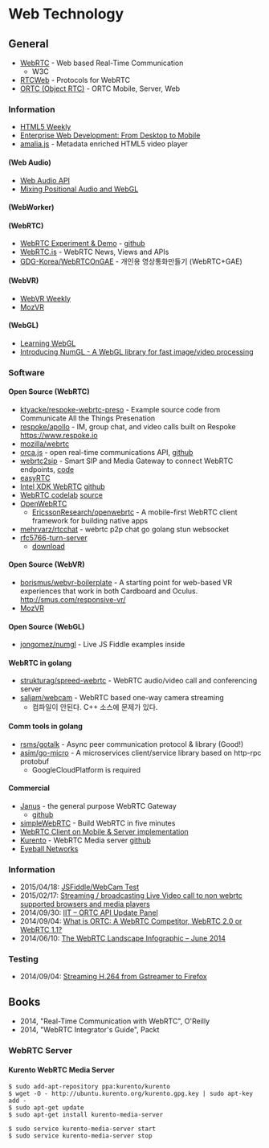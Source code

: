 # Web Technology

[WebRTC]:http://www.webrtc.org
[RTCWeb]:http://ietf.org


## General
* [WebRTC] - Web based Real-Time Communication
	- W3C
* [RTCWeb] - Protocols for WebRTC
* [ORTC (Object RTC)](http://ortc.org/) - ORTC Mobile, Server, Web

### Information
* [HTML5 Weekly](http://html5weekly.com/)
* [Enterprise Web Development: From Desktop to Mobile](http://enterprisewebbook.com/)
* [amalia.js](http://ina-foss.github.io/amalia.js/) - Metadata enriched HTML5 video player

#### (Web Audio)
* [Web Audio API](https://developer.mozilla.org/en-US/docs/Web/API/Web_Audio_API)
* [Mixing Positional Audio and WebGL](http://www.html5rocks.com/en/tutorials/webaudio/positional_audio/)

#### (WebWorker)


#### (WebRTC)
* [WebRTC Experiment & Demo](https://www.webrtc-experiment.com/) -
	[github](https://github.com/muaz-khan/WebRTC-Experiment)
* [WebRTC.is](http://blog.webrtc.is/) - WebRTC News, Views and APIs
* [GDG-Korea/WebRTCOnGAE](https://github.com/GDG-Korea/WebRTCOnGAE) - 개인용 영상통화만들기 (WebRTC+GAE)

#### (WebVR)
* [WebVR Weekly](http://www.webvrweekly.com/)
* [MozVR](http://mozvr.com/)

#### (WebGL)
* [Learning WebGL](http://learningwebgl.com/blog/)
* [Introducing NumGL - A WebGL library for fast image/video processing](http://jonolive.blogspot.kr/2015/01/introducing-numgl-webgl-library-for.html)


### Software
#### Open Source (WebRTC)
* [ktyacke/respoke-webrtc-preso](https://github.com/ktyacke/respoke-webrtc-preso) - Example source code from Communicate All the Things Presenation
* [respoke/apollo](https://github.com/respoke/apollo) - IM, group chat, and video calls built on Respoke
https://www.respoke.io
* [mozilla/webrtc](https://github.com/mozilla/webrtc)
* [orca.js](http://www.orcajs.org/) - open real-time communications API,
	[github](https://github.com/orcajs)
* [webrtc2sip](https://github.com/orcajs) - Smart SIP and Media Gateway to connect WebRTC endpoints,
	[code](http://code.google.com/p/webrtc2sip/)
* [easyRTC](http://easyrtc.com/)
* [Intel XDK WebRTC](https://software.intel.com/en-us/html5/webrtc-client-and-server)
	[github](https://github.com/gomobile/sample-webrtc-video-client)
* [WebRTC codelab](https://bitbucket.org/webrtc/codelab)
	[source](https://bitbucket.org/webrtc/codelab/src)
* [OpenWebRTC](http://www.openwebrtc.io)
	- [EricssonResearch/openwebrtc](https://github.com/EricssonResearch/openwebrtc) - A mobile-first WebRTC client framework for building native apps
* [mehrvarz/rtcchat](https://github.com/mehrvarz/rtcchat) - webrtc p2p chat go golang stun websocket
* [rfc5766-turn-server](https://code.google.com/p/rfc5766-turn-server/)
	- [download](http://turnserver.open-sys.org/downloads/v3.2.5.6/)

#### Open Source (WebVR)
* [borismus/webvr-boilerplate](https://github.com/borismus/webvr-boilerplate) - A starting point for web-based VR experiences that work in both Cardboard and Oculus.
http://smus.com/responsive-vr/
* [MozVR](https://github.com/mozvr)

#### Open Source (WebGL)
* [jongomez/numgl](https://github.com/jongomez/numgl) - Live JS Fiddle examples inside


#### WebRTC in golang
* [strukturag/spreed-webrtc](https://github.com/strukturag/spreed-webrtc) - WebRTC audio/video call and conferencing server
* [saljam/webcam](https://github.com/saljam/webcam) - WebRTC based one-way camera streaming
	- 컴파일이 안된다. C++ 소스에 문제가 있다.

#### Comm tools in golang
* [rsms/gotalk](https://github.com/rsms/gotalk) - Async peer communication protocol & library (Good!)
* [asim/go-micro](https://github.com/asim/go-micro) - A microservices client/service library based on http-rpc protobuf
	- GoogleCloudPlatform is required

#### Commercial
* [Janus](http://janus.conf.meetecho.com/index.html) - the general purpose WebRTC Gateway
	- [github](https://github.com/meetecho/janus-gateway)
* [simpleWebRTC](https://simplewebrtc.com/) - Build WebRTC in five minutes
* [WebRTC Client on Mobile & Server implementation](https://software.intel.com/en-us/html5/webrtc-client-and-server)
* [Kurento](http://www.kurento.org/) - WebRTC Media server
	[github](https://github.com/kurento)
* [Eyeball Networks](http://www.eyeball.com/)

### Information
* 2015/04/18: [JSFiddle/WebCam Test](http://jsfiddle.net/eap27rhq/13/)
* 2015/02/17: [Streaming / broadcasting Live Video call to non webrtc supported browsers and media players](https://altanaitelecom.wordpress.com/2015/02/17/streaming-broadcasting-live-video-call-to-non-webrtc-supported-browsers-and-media-players/)
* 2014/09/30: [IIT – ORTC API Update Panel](http://www.cio2cmo.com/iit-ortc-api-update-panel/)
* 2014/09/04: [What is ORTC: A WebRTC Competitor, WebRTC 2.0 or WebRTC 1.1?](https://bloggeek.me/ortc-webrtc/)
* 2014/06/10: [The WebRTC Landscape Infographic – June 2014](http://www.cio2cmo.com/webrtc-landscape-infographic-june-2014/)


### Testing
* 2014/09/04: [Streaming H.264 from Gstreamer to Firefox](http://comments.gmane.org/gmane.comp.mozilla.devel.media/1216)



## Books
* 2014, "Real-Time Communication with WebRTC", O'Reilly
* 2014, "WebRTC Integrator's Guide", Packt


### WebRTC Server
#### Kurento WebRTC Media Server
```
$ sudo add-apt-repository ppa:kurento/kurento
$ wget -O - http://ubuntu.kurento.org/kurento.gpg.key | sudo apt-key add -
$ sudo apt-get update
$ sudo apt-get install kurento-media-server

$ sudo service kurento-media-server start
$ sudo service kurento-media-server stop
```
